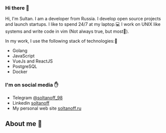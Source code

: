 ### Hi there 👋

Hi, I'm Sultan. I am a developer from Russia. I develop open source projects and launch startups. I like to spend 24/7 at my laptop.💻
I work on UNIX like systems and write code in vim (Not always true, but most👀).

In my work, I use the following stack of technologies:🔨
- Golang
- JavaScript
- VueJs and ReactJS
- PostgreSQL
- Docker

### I'm on social media ✋
- Telegram [@soltanoff_98](https://t.me/soltanoff_98)
- Linkedin [soltanoff](https://www.linkedin.com/in/soltanoff98/)
- My personal web site [soltanoff.ru](https://soltanoff.ru)

## About me 🤟


[go-shield]: https://img.shields.io/badge/Go-00ADD8?style=for-the-badge&logo=go&logoColor=white
